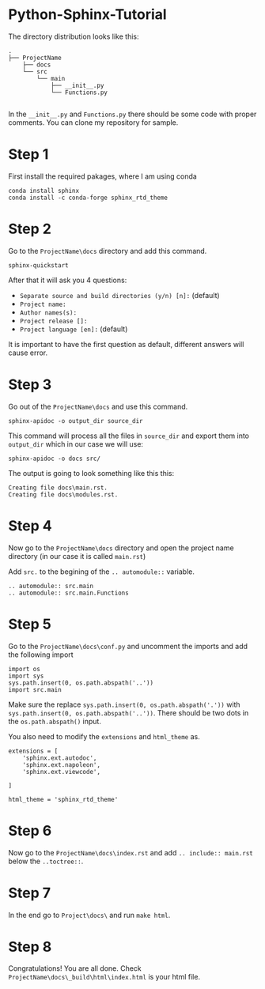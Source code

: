 # Python-Sphinx-Tutorial

<!-- For future purposes
.
├── dir1
│   ├── file11.ext
│   └── file12.ext
├── dir2
│   ├── file21.ext
│   ├── file22.ext
│   └── file23.ext
├── dir3
├── file_in_root.ext
└── README.md
-->



The directory distribution looks like this:
```
.
├── ProjectName
    ├── docs
    └── src
        └── main
            ├── __init__.py
            └── Functions.py
        
```

In the `__init__.py` and `Functions.py` there should be some code with proper comments. You can clone my repository for sample.

# Step 1
First install the required pakages, where I am using conda

```
conda install sphinx
conda install -c conda-forge sphinx_rtd_theme
```


# Step 2
Go to the `ProjectName\docs` directory and add this command.
```
sphinx-quickstart
```
After that it will ask you 4 questions:
- `Separate source and build directories (y/n) [n]:` (default)
- `Project name:`
- `Author names(s):`
- `Project release []:` 
- `Project language [en]:` (default)

It is important to have the first question as default, different answers will cause error.

# Step 3
Go out of the `ProjectName\docs` and use this command.
```
sphinx-apidoc -o output_dir source_dir
```
This command will process all the files in `source_dir` and export them into `output_dir` 
which in our case we will use:
```
sphinx-apidoc -o docs src/
```
The output is going to look something like this this:
```
Creating file docs\main.rst.
Creating file docs\modules.rst.
```

# Step 4
Now go to the `ProjectName\docs` directory and open the project name directory (in our case it is called `main.rst`)

Add `src.` to the begining of the `.. automodule::` variable.

```
.. automodule:: src.main
.. automodule:: src.main.Functions

```

# Step 5
Go to the `ProjectName\docs\conf.py` and uncomment the imports and add the following import
```
import os
import sys
sys.path.insert(0, os.path.abspath('..'))
import src.main
```
Make sure the replace `sys.path.insert(0, os.path.abspath('.'))` with `sys.path.insert(0, os.path.abspath('..'))`. There should be two dots in the `os.path.abspath()` input.

You also need to modify the `extensions` and `html_theme` as.
```
extensions = [
    'sphinx.ext.autodoc',
    'sphinx.ext.napoleon',
    'sphinx.ext.viewcode',

]
```
```
html_theme = 'sphinx_rtd_theme'
```

# Step 6

Now go to the `ProjectName\docs\index.rst` and add `.. include:: main.rst`  below the `..toctree::`.

# Step 7

In the end go to `Project\docs\` and run `make html`.

# Step 8

Congratulations! You are all done. Check `ProjectName\docs\_build\html\index.html` is your html file.



